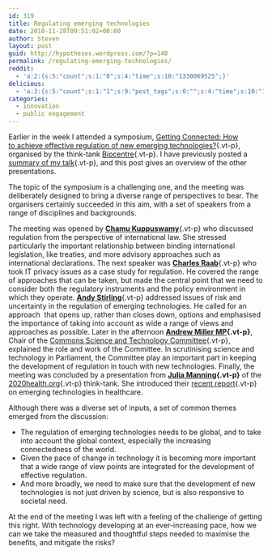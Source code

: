 ```yaml
---
id: 319
title: Regulating emerging technologies
date: 2010-11-28T09:51:02+00:00
author: Steven
layout: post
guid: http://hypotheses.wordpress.com/?p=148
permalink: /regulating-emerging-technologies/
reddit:
  - 'a:2:{s:5:"count";s:1:"0";s:4:"time";s:10:"1330069525";}'
delicious:
  - 'a:3:{s:5:"count";s:1:"1";s:9:"post_tags";s:0:"";s:4:"time";s:10:"1297344138";}'
categories:
  - innovation
  - public engagement
---
```

Earlier in the week I attended a symposium, [Getting Connected: How to achieve effective regulation of new emerging technologies?](http://www.bioethics.ac.uk/events/getting-connected-how-to-achieve-effective-regulation-of-new-emerging-technologies.php){.vt-p}, organised by the think-tank [Biocentre](http://www.bioethics.ac.uk/){.vt-p}. I have previously posted a [summary o﻿f my talk](http://hypotheses.wordpress.com/2010/11/22/engagement-and-regulation-of-emerging-technologies/ "Engagement and regulation of emerging technologies"){.vt-p}, and this post gives an overview of the other presentations.

The topic of the symposium is a challenging one, and the meeting was deliberately designed to bring a diverse range of perspectives to bear. The organisers certainly succeeded in this aim, with a set of speakers from a range of disciplines and backgrounds.

The meeting was opened by [**Chamu Kuppuswamy**](http://www.sheffield.ac.uk/law/staff/academic/ckuppuswamy){.vt-p} who discussed regulation from the perspective of international law. She stressed particularly the important relationship between binding international legislation, like treaties, and more advisory approaches such as international declarations. The next speaker was [**Charles Raab**](http://www.pol.ed.ac.uk/staff_profiles/raab_charles){.vt-p} who took IT privacy issues as a case study for regulation. He covered the range of approaches that can be taken, but made the central point that we need to consider both the regulatory instruments and the policy environment in which they operate. [**Andy Stirling**](http://www.sussex.ac.uk/sussexenergygroup/profile7513.html){.vt-p} addressed issues of risk and uncertainty in the regulation of emerging technologies. He called for an approach  that opens up, rather than closes down, options and emphasised the importance of taking into account as wide a range of views and approaches as possible. Later in the afternoon **[Andrew Miller MP](http://www.andrew-miller-mp.com/home){.vt-p}**, Chair of the [Commons Science and Technology Committee](http://www.parliament.uk/business/committees/committees-a-z/commons-select/science-and-technology-committee/){.vt-p}, explained the role and work of the Committee. In scrutinising science and technology in Parliament, the Committee play an important part in keeping the development of regulation in touch with new technologies. Finally, the meeting was concluded by a presentation from **[Julia Manning](http://juliamanning.wordpress.com/about/){.vt-p}** of the [2020health.org](http://www.2020health.org/){.vt-p} think-tank. She introduced their [recent report](http://www.2020health.org/research/ET.html){.vt-p} on emerging technologies in healthcare.

Although there was a diverse set of inputs, a set of common themes emerged from the discussion:

  * The regulation of emerging technologies needs to be global, and to take into account the global context, especially the increasing connectedness of the world.
  * Given the pace of change in technology it is becoming more important that a wide range of view points are integrated for the development of effective regulation.
  * And more broadly, we need to make sure that the development of new technologies is not just driven by science, but is also responsive to societal need.

At the end of the meeting I was left with a feeling of the challenge of getting this right. With technology developing at an ever-increasing pace, how we can we take the measured and thoughtful steps needed to maximise the benefits, and mitigate the risks?